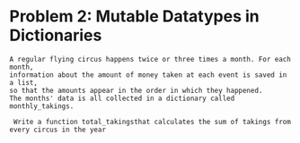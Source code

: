 # Problem 2: Mutable Datatypes in Dictionaries

    A regular flying circus happens twice or three times a month. For each month, 
    information about the amount of money taken at each event is saved in a list, 
    so that the amounts appear in the order in which they happened. 
    The months' data is all collected in a dictionary called monthly_takings.
    
     Write a function total_takingsthat calculates the sum of takings from every circus in the year
